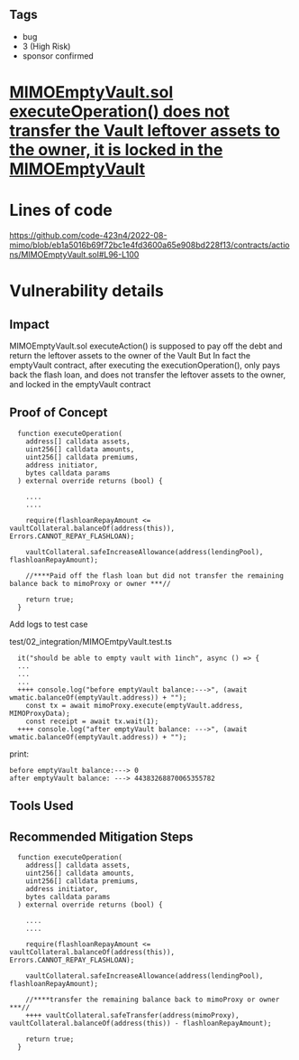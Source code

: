 ## Tags

- bug
- 3 (High Risk)
- sponsor confirmed

# [MIMOEmptyVault.sol executeOperation() does not transfer the Vault leftover assets to the owner, it is locked in the MIMOEmptyVault](https://github.com/code-423n4/2022-08-mimo-findings/issues/18) 

# Lines of code

https://github.com/code-423n4/2022-08-mimo/blob/eb1a5016b69f72bc1e4fd3600a65e908bd228f13/contracts/actions/MIMOEmptyVault.sol#L96-L100


# Vulnerability details

## Impact
MIMOEmptyVault.sol executeAction() is supposed to pay off the debt and return the leftover assets to the owner of the Vault
But In fact the emptyVault contract, after executing the executionOperation(), only pays back the flash loan, and does not transfer the leftover assets to the owner, and locked in the emptyVault contract

## Proof of Concept
```
  function executeOperation(
    address[] calldata assets,
    uint256[] calldata amounts,
    uint256[] calldata premiums,
    address initiator,
    bytes calldata params
  ) external override returns (bool) {

    ....
    ....

    require(flashloanRepayAmount <= vaultCollateral.balanceOf(address(this)), Errors.CANNOT_REPAY_FLASHLOAN);

    vaultCollateral.safeIncreaseAllowance(address(lendingPool), flashloanRepayAmount);

    //****Paid off the flash loan but did not transfer the remaining balance back to mimoProxy or owner ***//

    return true;
  }

```

Add logs to test case 

test/02_integration/MIMOEmtpyVault.test.ts

```
  it("should be able to empty vault with 1inch", async () => {
  ...
  ...
  ...
  ++++ console.log("before emptyVault balance:--->", (await wmatic.balanceOf(emptyVault.address)) + "");
    const tx = await mimoProxy.execute(emptyVault.address, MIMOProxyData);
    const receipt = await tx.wait(1);
  ++++ console.log("after emptyVault balance: --->", (await wmatic.balanceOf(emptyVault.address)) + "");  

```

print:
```
before emptyVault balance:---> 0
after emptyVault balance: ---> 44383268870065355782

```

## Tools Used

## Recommended Mitigation Steps

```
  function executeOperation(
    address[] calldata assets,
    uint256[] calldata amounts,
    uint256[] calldata premiums,
    address initiator,
    bytes calldata params
  ) external override returns (bool) {

    ....
    ....

    require(flashloanRepayAmount <= vaultCollateral.balanceOf(address(this)), Errors.CANNOT_REPAY_FLASHLOAN);

    vaultCollateral.safeIncreaseAllowance(address(lendingPool), flashloanRepayAmount);

    //****transfer the remaining balance back to mimoProxy or owner ***//
    ++++ vaultCollateral.safeTransfer(address(mimoProxy), vaultCollateral.balanceOf(address(this)) - flashloanRepayAmount);

    return true;
  }

```
